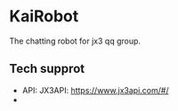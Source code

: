 # KaiRobot
The chatting robot for jx3 qq group.
## Tech supprot
- API: JX3API: https://www.jx3api.com/#/
- 
